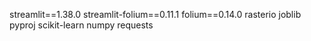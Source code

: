 streamlit==1.38.0
streamlit-folium==0.11.1
folium==0.14.0
rasterio
joblib
pyproj
scikit-learn
numpy
requests
